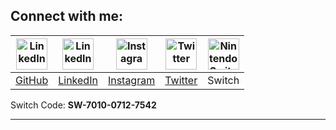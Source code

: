 ## Connect with me:


<a href="https://github.com/AbhishekDutt"><img alt="LinkedIn" src="https://github.com/AbhishekDutt/AbhishekDutt/raw/master/icons/github-square-512.png" width="50" height="50"></a>|<a href="https://www.linkedin.com/in/abhishekdutt01/"><img alt="LinkedIn" src="https://github.com/AbhishekDutt/AbhishekDutt/raw/master/icons/sm-icons-linkedIn-In-tm.png" width="50" height="50"></a>|<a href="https://www.instagram.com/abhishek.dutt/"><img alt="Instagram" src="https://github.com/AbhishekDutt/AbhishekDutt/raw/master/icons/sm-icons-instagram-app-icon.png" width="50" height="50"></a>|<a href="https://twitter.com/_AbhishekDutt01"><img alt="Twitter" src="https://github.com/AbhishekDutt/AbhishekDutt/raw/master/icons/sm-icons-twitter-social-icon-rounded-square-color.png" width="50" height="50"></a>|<img alt="Nintendo Switch" src="https://raw.githubusercontent.com/AbhishekDutt/AbhishekDutt/master/icons/switch_white.png" width="50" height="50"/>
:--:|:--:|:--:|:--:|:--:
[GitHub](https://github.com/AbhishekDutt "GitHub")|[LinkedIn](https://www.linkedin.com/in/abhishekdutt01/ "LinkedIn")|[Instagram](https://www.instagram.com/abhishek.dutt/ "Instagram")|[Twitter](https://twitter.com/_AbhishekDutt01 "Twitter")|Switch

Switch Code: <b>SW-7010-0712-7542</b>
<hr/>
